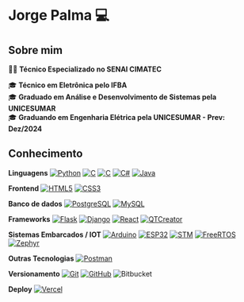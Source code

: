 # Jorge Palma :computer:

## Sobre mim

:man_technologist: <strong>Técnico Especializado no SENAI CIMATEC</strong>

:mortar_board: <strong>Técnico em Eletrônica pelo IFBA</strong><br>
:mortar_board: <strong>Graduado em Análise e Desenvolvimento de Sistemas pela UNICESUMAR</strong><br>
:mortar_board: <strong>Graduando em Engenharia Elétrica pela UNICESUMAR - Prev: Dez/2024</strong>


## Conhecimento

**Linguagens**
[![Python](https://img.shields.io/badge/-Python-FFD341?style=flat-square&logo=python&link=https://github.com/jpconceicao)](https://github.com/jpconceicao)
[![C](https://img.shields.io/badge/--3849AC?style=flat-square&logo=c&link&link=https://github.com/jpconceicao)](https://github.com/jpconceicao)
[![C](https://img.shields.io/badge/-++-3849AC?style=flat-square&logo=c&link=https://github.com/jpconceicao)](https://github.com/jpconceicao)
[![C#](https://img.shields.io/badge/--3849AC?style=flat-square&logo=csharp&link=https://github.com/jpconceicao)](https://github.com/jpconceicao)
[![Java](https://img.shields.io/badge/-Java-B07219?style=flat-square&logo=java&link=https://github.com/jpconceicao)](https://github.com/jpconceicao)

**Frontend**
[![HTML5](https://img.shields.io/badge/-HTML5-E34F26?style=flat-square&logo=html5&logoColor=white&link=https://github.com/jpconceicao)](https://github.com/jpconceicao)
[![CSS3](https://img.shields.io/badge/-CSS3-1572B6?style=flat-square&logo=css3&link=https://github.com/jpconceicao)](https://github.com/jpconceicao)

**Banco de dados**
[![PostgreSQL](https://img.shields.io/badge/-PostgreSQL-DBDBE0?style=flat-square&logo=postgresql&link=https://github.com/jpconceicao)](https://github.com/jpconceicao)
[![MySQL](https://img.shields.io/badge/-MySQL-DBECF2?style=flat-square&logo=mysql&link=https://github.com/jpconceicao)](https://github.com/jpconceicao)

**Frameworks**
[![Flask](https://img.shields.io/badge/-Flask-blue?style=flat-square&logo=flask&link=https://github.com/jpconceicao)](https://github.com/jpconceicao)
[![Django](https://img.shields.io/badge/-Django-green?style=flat-square&logo=django&link=https://github.com/jpconceicao)](https://github.com/jpconceicao)
[![React](https://img.shields.io/badge/-React-black?style=flat-square&logo=react&link=https://github.com/jpconceicao)](https://github.com/jpconceicao)
[![QTCreator](https://img.shields.io/badge/-QTCreator-green?style=flat-square&logo=qt&link=https://github.com/jpconceicao)](https://github.com/jpconceicao)

**Sistemas Embarcados / IOT**
[![Arduino](https://img.shields.io/badge/-Arduino-blue?style=flat-square&logo=arduino&link=https://github.com/jpconceicao)](https://github.com/jpconceicao)
[![ESP32](https://img.shields.io/badge/-ESP32-E34F26?style=flat-square&logo=Expressif&link=https://github.com/jpconceicao)](https://github.com/jpconceicao)
[![STM](https://img.shields.io/badge/-STM32-E34F26?style=flat-square&logo=stm32&link=https://github.com/jpconceicao)](https://github.com/jpconceicao)
[![FreeRTOS](https://img.shields.io/badge/-FreeRTOS-E34F26?style=flat-square&logo=freertos&link=https://github.com/jpconceicao)](https://github.com/jpconceicao)
[![Zephyr](https://img.shields.io/badge/-Zephyr-E34F26?style=flat-square&logo=zephyr&link=https://github.com/jpconceicao)](https://github.com/jpconceicao)

**Outras Tecnologias**
[![Postman](https://img.shields.io/badge/-Postman-434959?style=flat-square&logo=Postman&link=https://github.com/jpconceicao)](https://github.com/jpconceicao)


**Versionamento**
[![Git](https://img.shields.io/badge/-Git-black?style=flat-square&logo=git&link=https://github.com/jpconceicao)](https://github.com/jpconceicao)
[![GitHub](https://img.shields.io/badge/-GitHub-181717?style=flat-square&logo=github&link=https://github.com/jpconceicao)](https://github.com/jpconceicao)
![Bitbucket](https://img.shields.io/badge/-BitBucket-0052CC?style=flat-square&logo=bitbucket)

**Deploy**
[![Vercel](https://img.shields.io/badge/-Vercel-141518?style=flat-square&logo=vercel)](https://github.com/jpconceicao)
